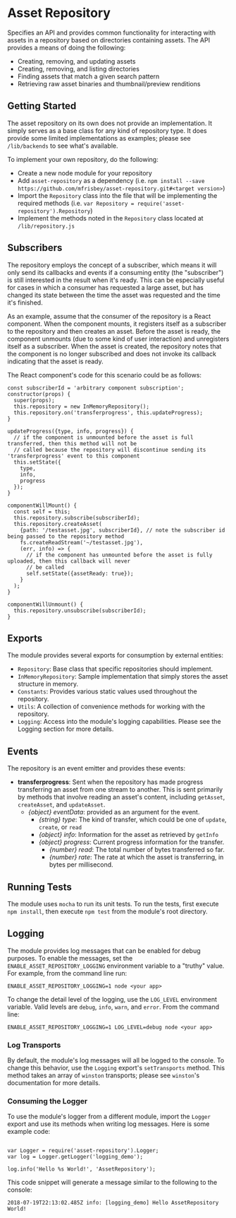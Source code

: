 # Asset Repository

Specifies an API and provides common functionality for interacting with assets in a repository based on directories 
containing assets. The API provides a means of doing the following:

* Creating, removing, and updating assets
* Creating, removing, and listing directories
* Finding assets that match a given search pattern
* Retrieving raw asset binaries and thumbnail/preview renditions

## Getting Started

The asset repository on its own does not provide an implementation. It simply serves as a base class for any kind of 
repository type. It does provide some limited implementations as examples; please see `/lib/backends` to see what's
available.

To implement your own repository, do the following:

* Create a new node module for your repository
* Add `asset-repository` as a dependency (i.e. `npm install --save https://github.com/mfrisbey/asset-repository.git#<target version>`)
* Import the `Repository` class into the file that will be implementing the required methods 
(i.e. `var Repository = require('asset-repository').Repository`)
* Implement the methods noted in the `Repository` class located at `/lib/repository.js`

## Subscribers

The repository employs the concept of a subscriber, which means it will only send its callbacks and events if a 
consuming entity (the "subscriber") is still interested in the result when it's ready. This can be especially useful for
cases in which a consumer has requested a large asset, but has changed its state between the time the asset was 
requested and the time it's finished.

As an example, assume that the consumer of the repository is a React component. When the component mounts, it registers
itself as a subscriber to the repository and then creates an asset. Before the asset is ready, the 
component unmounts (due to some kind of user interaction) and unregisters itself as a subscriber. When the asset
is created, the repository notes that the component is no longer subscribed and does not invoke its callback indicating
that the asset is ready.

The React component's code for this scenario could be as follows:

```
const subscriberId = 'arbitrary component subscription';
constructor(props) {
  super(props);
  this.repository = new InMemoryRepository();
  this.repository.on('transferprogress', this.updateProgress);
}

updateProgress({type, info, progress}) {
  // if the component is unmounted before the asset is full transferred, then this method will not be
  // called because the repository will discontinue sending its 'transferprogress' event to this component
  this.setState({
    type,
    info,
    progress
  });
}

componentWillMount() {
  const self = this;
  this.repository.subscribe(subscriberId);
  this.repository.createAsset(
    {path: '/testasset.jpg', subscriberId}, // note the subscriber id being passed to the repository method
    fs.createReadStream('~/testasset.jpg'), 
    (err, info) => {
      // if the component has unmounted before the asset is fully uploaded, then this callback will never
      // be called
      self.setState({assetReady: true});
    }
  );
}

componentWillUnmount() {
  this.repository.unsubscribe(subscriberId);
}

```

## Exports

The module provides several exports for consumption by external entities:

* `Repository`: Base class that specific repositories should implement.
* `InMemoryRepository`: Sample implementation that simply stores the asset structure in memory.
* `Constants`: Provides various static values used throughout the repository.
* `Utils`: A collection of convenience methods for working with the repository.
* `Logging`: Access into the module's logging capabilities. Please see the Logging section for more details.

## Events

The repository is an event emitter and provides these events:

* **transferprogress**: Sent when the repository has made progress transferring an asset from one stream to another. This
is sent primarily by methods that involve reading an asset's content, including `getAsset`, `createAsset`, and 
`updateAsset`.
  * _{object} eventData_: provided as an argument for the event.
    * _{string} type_: The kind of transfer, which could be one of `update`, `create`, or `read`
    * _{object} info_: Information for the asset as retrieved by `getInfo`
    * _{object} progress_: Current progress information for the transfer.
      * _{number} read_: The total number of bytes transferred so far.
      * _{number} rate_: The rate at which the asset is transferring, in bytes per millisecond.

## Running Tests

The module uses `mocha` to run its unit tests. To run the tests, first execute `npm install`, then execute `npm test`
from the module's root directory.

## Logging

The module provides log messages that can be enabled for debug purposes. To enable the messages, set the 
`ENABLE_ASSET_REPOSITORY_LOGGING` environment variable to a "truthy" value. For example, from the command line run:

`ENABLE_ASSET_REPOSITORY_LOGGING=1 node <your app>`

To change the detail level of the logging, use the `LOG_LEVEL` environment variable. Valid levels are `debug`, `info`,
`warn`, and `error`. From the command line:

`ENABLE_ASSET_REPOSITORY_LOGGING=1 LOG_LEVEL=debug node <your app>`

### Log Transports

By default, the module's log messages will all be logged to the console. To change this behavior, use the `Logging`
export's `setTransports` method. This method takes an array of `winston` transports; please see `winston`'s documentation
for more details.

### Consuming the Logger

To use the module's logger from a different module, import the `Logger` export and use its methods when writing log
messages. Here is some example code:

```

var Logger = require('asset-repository').Logger;
var log = Logger.getLogger('logging_demo');

log.info('Hello %s World!', 'AssetRepository');

```

This code snippet will generate a message similar to the following to the console:

`2018-07-19T22:13:02.485Z info: [logging_demo] Hello AssetRepository World!`
